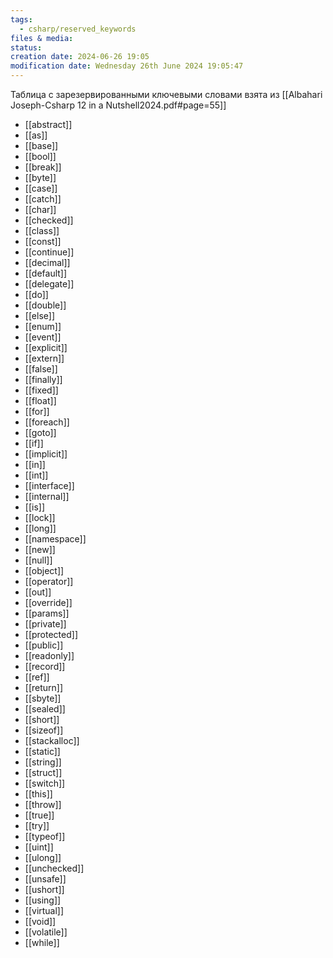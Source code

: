 ```yaml
---
tags:
  - csharp/reserved_keywords
files & media: 
status: 
creation date: 2024-06-26 19:05
modification date: Wednesday 26th June 2024 19:05:47
---
```

Таблица с зарезервированными ключевыми словами взята из [[Albahari Joseph-Csharp 12 in a Nutshell2024.pdf#page=55]]

- [[abstract]]
- [[as]]
- [[base]]
- [[bool]]
- [[break]]
- [[byte]]
- [[case]]
- [[catch]]
- [[char]]
- [[checked]]
- [[class]]
- [[const]]
- [[continue]]
- [[decimal]]
- [[default]]
- [[delegate]]
- [[do]]
- [[double]]
- [[else]]
- [[enum]]
- [[event]]
- [[explicit]]
- [[extern]]
- [[false]]
- [[finally]]
- [[fixed]]
- [[float]]
- [[for]]
- [[foreach]]
- [[goto]]
- [[if]]
- [[implicit]]
- [[in]]
- [[int]]
- [[interface]]
- [[internal]]
- [[is]]
- [[lock]]
- [[long]]
- [[namespace]]
- [[new]]
- [[null]]
- [[object]]
- [[operator]]
- [[out]]
- [[override]]
- [[params]]
- [[private]]
- [[protected]]
- [[public]]
- [[readonly]]
- [[record]]
- [[ref]]
- [[return]]
- [[sbyte]]
- [[sealed]]
- [[short]]
- [[sizeof]]
- [[stackalloc]]
- [[static]]
- [[string]]
- [[struct]]
- [[switch]]
- [[this]]
- [[throw]]
- [[true]]
- [[try]]
- [[typeof]]
- [[uint]]
- [[ulong]]
- [[unchecked]]
- [[unsafe]]
- [[ushort]]
- [[using]]
- [[virtual]]
- [[void]]
- [[volatile]]
- [[while]]